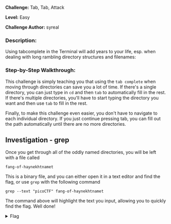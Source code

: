 **Challenge:** Tab, Tab, Attack

**Level:** Easy

**Challenge Author:** syreal

### Description: 
Using tabcomplete in the Terminal will add years to your life, esp. when dealing with long rambling directory structures and filenames:

### Step-by-Step Walkthrough:
This challenge is simply teaching you that using the `tab complete` when moving through directories can save you a lot of time. If there's a single directory, you can just type in `cd` and then `tab` to automatically fill in the rest. If there's multiple directories, you'll have to start typing the directory you want and then use `tab` to fill in the rest.

Finally, to make this challenge even easier, you don't have to navigate to each individual directory. If you just continue pressing tab, you can fill out the path automatically until there are no more directories.

## Investigation - grep
Once you get through all of the oddly named directories, you will be left with a file called

`fang-of-haynekhtnamet`

This is a binary file, and you can either open it in a text editor and find the flag, or use `grep` with the following command

`grep --text "picoCTF" fang-of-haynekhtnamet`

The command above will highlight the text you input, allowing you to quickly find the flag. Well done!

<details><summary>Flag</summary>
    <pre>
    picoCTF{l3v3l_up!_t4k3_4_r35t!_f3553887}
    </pre>
   </details>